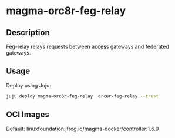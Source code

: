 # magma-orc8r-feg-relay

## Description

Feg-relay relays requests between access gateways and federated gateways.


## Usage
Deploy using Juju:

```bash
juju deploy magma-orc8r-feg-relay  orc8r-feg-relay --trust
```

## OCI Images

Default: linuxfoundation.jfrog.io/magma-docker/controller:1.6.0

